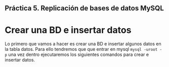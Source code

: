 ## Práctica 5. Replicación de bases de datos MySQL
# Crear una BD e insertar datos

Lo primero que vamos a hacer es crear una BD e insertar algunos datos en la tabla datos. Para ello tendremos que que entrar en mysql
`mysql -uroot -p` una vez dentro ejecutaremos los siguientes comandos para crear e insertar datos.
